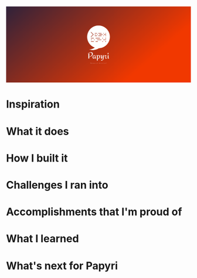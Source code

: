 <p align="center"><img src="./images/cover.png" /></p>


# Inspiration



# What it does



# How I built it



# Challenges I ran into



# Accomplishments that I'm proud of



# What I learned



# What's next for Papyri
